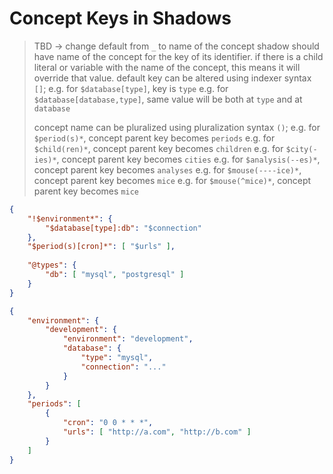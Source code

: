 # Concept Keys in Shadows

> TBD -> change default from `_` to name of the concept
> shadow should have name of the concept for the key of its identifier.
> if there is a child literal or variable with the name of the concept, this
> means it will override that value.
> default key can be altered using indexer syntax `[]`;
> e.g. for `$database[type]`, key is `type`
> e.g. for `$database[database,type]`, same value will be both at `type` and at
> `database`
>
> concept name can be pluralized using pluralization syntax `()`;
> e.g. for `$period(s)*`, concept parent key becomes `periods`
> e.g. for `$child(ren)*`, concept parent key becomes `children`
> e.g. for `$city(-ies)*`, concept parent key becomes `cities`
> e.g. for `$analysis(--es)*`, concept parent key becomes `analyses`
> e.g. for `$mouse(----ice)*`, concept parent key becomes `mice`
> e.g. for `$mouse(^mice)*`, concept parent key becomes `mice`

```json
{
    "!$environment*": {
        "$database[type]:db": "$connection"
    },
    "$period(s)[cron]*": [ "$urls" ],
    
    "@types": {
        "db": [ "mysql", "postgresql" ]
    }
}
```

```json
{
    "environment": {
        "development": {
            "environment": "development",
            "database": {
                "type": "mysql",
                "connection": "..."
            }
        }
    },
    "periods": [
        {
            "cron": "0 0 * * *",
            "urls": [ "http://a.com", "http://b.com" ]
        }
    ]
}
```
